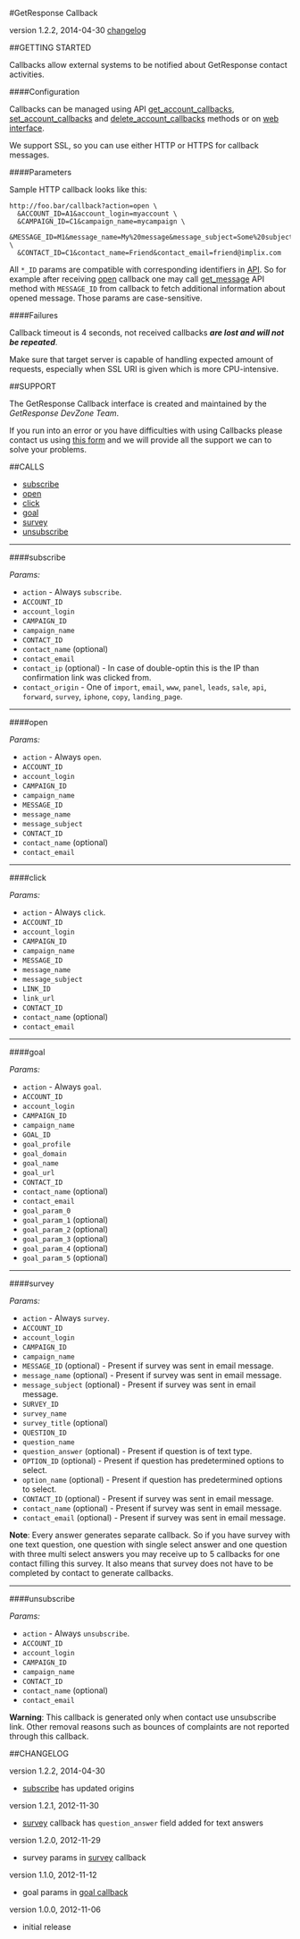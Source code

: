 #GetResponse Callback

version 1.2.2, 2014-04-30 [changelog](#changelog)

##GETTING STARTED

Callbacks allow external systems to be notified about GetResponse contact activities.

####Configuration

Callbacks can be managed using API [get_account_callbacks](https://github.com/GetResponse/DevZone/tree/master/API/README.md#get_account_callbacks), [set_account_callbacks](https://github.com/GetResponse/DevZone/tree/master/API/README.md#set_account_callbacks) and [delete_account_callbacks](https://github.com/GetResponse/DevZone/tree/master/API/README.md#delete_account_callbacks) methods or on [web interface](https://app.getresponse.com/my_api_key.html).

We support SSL, so you can use either HTTP or HTTPS for callback messages.

####Parameters

Sample HTTP callback looks like this:

```
http://foo.bar/callback?action=open \
  &ACCOUNT_ID=A1&account_login=myaccount \
  &CAMPAIGN_ID=C1&campaign_name=mycampaign \
  &MESSAGE_ID=M1&message_name=My%20message&message_subject=Some%20subject \
  &CONTACT_ID=C1&contact_name=Friend&contact_email=friend@implix.com
```

All `*_ID` params are compatible with corresponding identifiers in [API](https://github.com/GetResponse/DevZone/tree/master/API/README.md).
So for example after receiving [open](#open) callback one may call [get_message](https://github.com/GetResponse/DevZone/tree/master/API/README.md#get_message) API method with `MESSAGE_ID` from callback
to fetch additional information about opened message. Those params are case-sensitive.

####Failures

Callback timeout is 4 seconds, not received callbacks ***are lost and will not be repeated***.

Make sure that target server is capable of handling expected amount of requests, especially when SSL URI is given which is more CPU-intensive.

##SUPPORT

The GetResponse Callback interface is created and maintained by the *GetResponse DevZone Team*.

If you run into an error or you have difficulties with using Callbacks please contact us using [this form](http://www.getresponse.com/feedback.html?devzone=yes) and we will provide all the support we can to solve your problems.

##CALLS

* [subscribe](#subscribe)
* [open](#open)
* [click](#click)
* [goal](#goal)
* [survey](#survey)
* [unsubscribe](#unsubscribe)

---

####subscribe<a name="subscribe"/>

_Params:_

* `action` - Always `subscribe`.
* `ACCOUNT_ID`
* `account_login`
* `CAMPAIGN_ID`
* `campaign_name`
* `CONTACT_ID`
* `contact_name` (optional)
* `contact_email`
* `contact_ip` (optional) - In case of double-optin this is the IP than confirmation link was clicked from.
* `contact_origin` - One of `import`, `email`, `www`, `panel`, `leads`, `sale`, `api`, `forward`, `survey`, `iphone`, `copy`, `landing_page`.

---

####open<a name="open"/>

_Params:_

* `action` - Always `open`.
* `ACCOUNT_ID`
* `account_login`
* `CAMPAIGN_ID`
* `campaign_name`
* `MESSAGE_ID`
* `message_name`
* `message_subject`
* `CONTACT_ID`
* `contact_name` (optional)
* `contact_email`

---

####click<a name="click"/>

_Params:_

* `action` - Always `click`.
* `ACCOUNT_ID`
* `account_login`
* `CAMPAIGN_ID`
* `campaign_name`
* `MESSAGE_ID`
* `message_name`
* `message_subject`
* `LINK_ID`
* `link_url`
* `CONTACT_ID`
* `contact_name` (optional)
* `contact_email`

---

####goal<a name="goal"/>

_Params:_

* `action` - Always `goal`.
* `ACCOUNT_ID`
* `account_login`
* `CAMPAIGN_ID`
* `campaign_name`
* `GOAL_ID`
* `goal_profile`
* `goal_domain`
* `goal_name`
* `goal_url`
* `CONTACT_ID`
* `contact_name` (optional)
* `contact_email`
* `goal_param_0`
* `goal_param_1` (optional)
* `goal_param_2` (optional)
* `goal_param_3` (optional)
* `goal_param_4` (optional)
* `goal_param_5` (optional)

---

####survey<a name="survey"/>

_Params:_

* `action` - Always `survey`.
* `ACCOUNT_ID`
* `account_login`
* `CAMPAIGN_ID`
* `campaign_name`
* `MESSAGE_ID` (optional) - Present if survey was sent in email message.
* `message_name` (optional) - Present if survey was sent in email message.
* `message_subject` (optional) - Present if survey was sent in email message.
* `SURVEY_ID`
* `survey_name`
* `survey_title` (optional)
* `QUESTION_ID`
* `question_name`
* `question_answer` (optional) - Present if question is of text type.
* `OPTION_ID` (optional) - Present if question has predetermined options to select.
* `option_name` (optional) - Present if question has predetermined options to select.
* `CONTACT_ID` (optional) - Present if survey was sent in email message.
* `contact_name` (optional) - Present if survey was sent in email message.
* `contact_email` (optional) - Present if survey was sent in email message.

**Note**: Every answer generates separate callback. So if you have survey with one text question, one question with single select answer and one question with three multi select answers you may receive up to 5 callbacks for one contact filling this survey. It also means that survey does not have to be completed by contact to generate callbacks.

---

####unsubscribe<a name="unsubscribe"/>

_Params:_

* `action` - Always `unsubscribe`.
* `ACCOUNT_ID`
* `account_login`
* `CAMPAIGN_ID`
* `campaign_name`
* `CONTACT_ID`
* `contact_name` (optional)
* `contact_email`

**Warning**: This callback is generated only when contact use unsubscribe link. Other removal reasons such as bounces of complaints are not reported through this callback.

##CHANGELOG<a name="changelog">

version 1.2.2, 2014-04-30

* [subscribe](#subscribe) has updated origins

version 1.2.1, 2012-11-30

* [survey](#survey) callback has `question_answer` field added for text answers

version 1.2.0, 2012-11-29

* survey params in [survey](#survey) callback

version 1.1.0, 2012-11-12

* goal params in [goal callback](#goal)

version 1.0.0, 2012-11-06

* initial release
